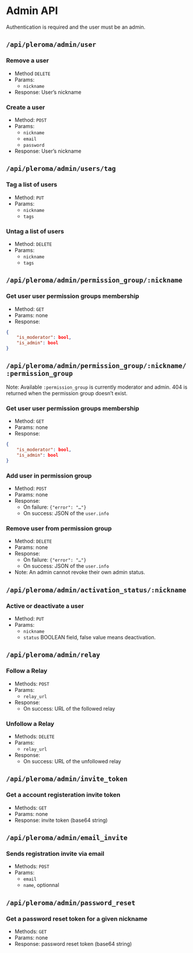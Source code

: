 # Admin API
Authentication is required and the user must be an admin.

## `/api/pleroma/admin/user`
### Remove a user
* Method `DELETE`
* Params:
    * `nickname`
* Response: User’s nickname
### Create a user
* Method: `POST`
* Params:
    * `nickname`
    * `email`
    * `password`
* Response: User’s nickname

## `/api/pleroma/admin/users/tag`
### Tag a list of users
* Method: `PUT`
* Params:
    * `nickname`
    * `tags`
### Untag a list of users
* Method: `DELETE`
* Params:
    * `nickname`
    * `tags`

## `/api/pleroma/admin/permission_group/:nickname`
### Get user user permission groups membership
* Method: `GET`
* Params: none
* Response:
```JSON
{
	"is_moderator": bool,
	"is_admin": bool
}
```

## `/api/pleroma/admin/permission_group/:nickname/:permission_group`
Note: Available `:permission_group` is currently moderator and admin. 404 is returned when the permission group doesn’t exist.

### Get user user permission groups membership
* Method: `GET`
* Params: none
* Response:
```JSON
{
	"is_moderator": bool,
	"is_admin": bool
}
```
### Add user in permission group
* Method: `POST`
* Params: none
* Response:
    * On failure: ``{"error": "…"}``
    * On success: JSON of the ``user.info``
### Remove user from permission group
* Method: `DELETE`
* Params: none
* Response:
    * On failure: ``{"error": "…"}``
    * On success: JSON of the ``user.info``
* Note: An admin cannot revoke their own admin status.

## `/api/pleroma/admin/activation_status/:nickname`

### Active or deactivate a user
* Method: `PUT`
* Params:
    * `nickname`
    * `status` BOOLEAN field, false value means deactivation.

## `/api/pleroma/admin/relay`
### Follow a Relay
* Methods: `POST`
* Params:
    * `relay_url`
* Response:
    * On success: URL of the followed relay
### Unfollow a Relay
* Methods: `DELETE`
* Params:
    * `relay_url`
* Response:
    * On success: URL of the unfollowed relay

## `/api/pleroma/admin/invite_token`
### Get a account registeration invite token
* Methods: `GET`
* Params: none
* Response: invite token (base64 string)

## `/api/pleroma/admin/email_invite`
### Sends registration invite via email
* Methods: `POST`
* Params:
    * `email`
    * `name`, optionnal

## `/api/pleroma/admin/password_reset`
### Get a password reset token for a given nickname
* Methods: `GET`
* Params: none
* Response: password reset token (base64 string)
